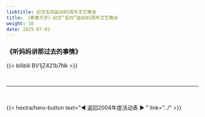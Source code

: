 ```yaml
---
linktitle: 纪念五四运动85周年文艺晚会
title: 《青春万岁》纪念“五四”运动85周年文艺晚会
weight: 16
date: 2025-07-01
---
```


### 《听妈妈讲那过去的事情》

{{< bilibili BV1jZ421b7Nk >}}

<br>
<hr>
<br>


{{< hextra/hero-button text="◀ 返回2004年度活动表 ▶ " link="../" >}}